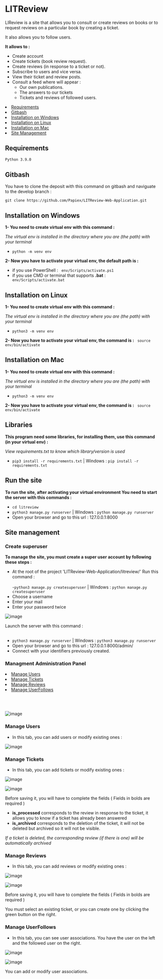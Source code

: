 # LITReview

LIReview is a site that allows you to consult or create reviews on books or to request reviews on a particular book by creating a ticket.

It also allows you to follow users.

__It allows to :__

- Create account
- Create tickets (book review request).
- Create reviews (in response to a ticket or not).
- Subscribe to users and vice versa.
- View their ticket and review posts.
- Consult a feed where will appear :
  - Our own publications.
  - The answers to our tickets
  - Tickets and reviews of followed users.

<li><a href="#requirements">Requirements</a></li>
<li><a href="#gitbash">Gitbash</a></li>
<li><a href="#installation-on-windows">Installation on Windows</a></li>
<li><a href="#installation-on-linux">Installation on Linux</a></li>
<li><a href="#installation-on-mac">Installation on Mac</a></li>
<li><a href="#site-management">Site Management</a></li>


## Requirements
```bash
Python 3.9.0
```
## Gitbash
You have to clone the deposit with this command on gitbash and naviguate to the develop branch :
```
git clone https://github.com/Papiex/LITReview-Web-Application.git
```

## Installation on Windows
__1- You need to create virtual env with this command :__

*The virtual env is installed in the directory where you are (the path) with your terminal*

- ```python -m venv env```

__2- Now you have to activate your virtual env, the default path is :__
- if you use PowerShell :
``` env/Scripts/activate.ps1```
- if you use CMD or terminal that supports __.bat__ :
``` env/Scripts/activate.bat```

## Installation on Linux
__1- You need to create virtual env with this command :__

*The virtual env is installed in the directory where you are (the path) with your terminal*

- ```python3 -m venv env```

__2- Now you have to activate your virtual env, the command is :__
``` source env/bin/activate```

## Installation on Mac
__1- You need to create virtual env with this command :__

*The virtual env is installed in the directory where you are (the path) with your terminal*

- ```python3 -m venv env```

__2- Now you have to activate your virtual env, the command is :__
``` source env/bin/activate```

## Libraries
__This program need some libraries, for installing them, use this command (in your virtual env) :__

*View requirements.txt to know which library/version is used*

- ```pip3 install -r requirements.txt``` | Windows : ```pip install -r requirements.txt```

## Run the site
__To run the site, after activating your virtual environment
You need to start the server with this commands :__

- ```cd litreview```
- ```python3 manage.py runserver``` | Windows : ```python manage.py runserver```
- Open your browser and go to this url : 127.0.0.1:8000


## Site management

### Create superuser
__To manage the site, you must create a super user account by following these steps :__
- At the root of the project 'LITReview-Web-Application/litreview/'
Run this command :
<br></br>
-```python3 manage.py createsuperuser``` | Windows : ```python manage.py createsuperuser```
- Choose a username
- Enter your mail
- Enter your password twice

![image](https://user-images.githubusercontent.com/81369778/152770521-eba4163a-fbc0-4889-a2bd-e3a6544cc391.png)


Launch the server with this command :
<br></br>
- ```python3 manage.py runserver``` | Windows : ```python3 manage.py runserver```
- Open your browser and go to this url : 127.0.0.1:8000/admin/
- Connect with your identifiers previously created.

### Managment Administration Panel

<li><a href="#manage-users">Manage Users</a></li>
<li><a href="#manage-tickets">Manage Tickets</a></li>
<li><a href="#manage-reviews">Manage Reviews</a></li>
<li><a href="#manage-userfollows">Manage UserFollows</a></li>

<br></br>

![image](https://user-images.githubusercontent.com/81369778/154242862-aa459878-3c68-403f-bae2-99f309787ae8.png)

### Manage Users

- In this tab, you can add users or modify existing ones :

![image](https://user-images.githubusercontent.com/81369778/154245543-7269a607-6f9d-474b-9808-f901a598f8c6.png)

### Manage Tickets

- In this tab, you can add tickets or modify existing ones :

![image](https://user-images.githubusercontent.com/81369778/154245964-33bc208b-c6ef-43ef-9123-eaf7ccbbe399.png)

![image](https://user-images.githubusercontent.com/81369778/154246205-cfff2b89-4dea-4cfa-94c7-00d89aa45d7d.png)

Before saving it, you will have to complete the fields ( Fields in bolds are required )
 - __is_processed__ corresponds to the review in response to the ticket, it allows you to know if a ticket has already been answered
 - __is_archived__ corresponds to the deletion of the ticket, it will not be deleted but archived so it will not be visible.
 
 _If a ticket is deleted, the corresponding review (if there is one) will be automatically archived_

### Manage Reviews

- In this tab, you can add reviews or modify existing ones :

![image](https://user-images.githubusercontent.com/81369778/154248008-2acf4c79-6252-4938-ad35-d83c27e9e3a5.png)

![image](https://user-images.githubusercontent.com/81369778/154248172-c22e881b-a068-44d7-b812-5976eab8edb2.png)

Before saving it, you will have to complete the fields ( Fields in bolds are required )

You must select an existing ticket, or you can create one by clicking the green button on the right.

### Manage UserFollows

- In this tab, you can see user associations. You have the user on the left and the followed user on the right.

![image](https://user-images.githubusercontent.com/81369778/154249347-203f92be-51e1-488a-a851-c53a5af78fa1.png)

![image](https://user-images.githubusercontent.com/81369778/154250049-df959f23-eadd-4c36-a28d-d57e04d688e9.png)

You can add or modify user associations.
